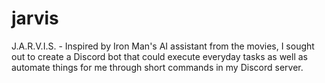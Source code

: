 # jarvis
J.A.R.V.I.S. - Inspired by Iron Man's AI assistant from the movies, I sought out to create a Discord bot that could execute everyday tasks as well as automate things for me through short commands in my Discord server. 
